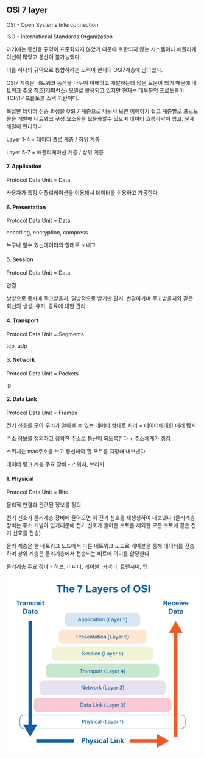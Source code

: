 ## OSI 7 layer

OSI - Open Systems Interconnection

ISO - International Standards Organization

과거에는 통신용 규약이 표준화되지 않았기 때문에 호환되지 않는 시스템이나 애플리케이션이 많았고 통신이 불가능했다. 

이를 하나의 규약으로 통합하려는 노력이 현재의 OSI7계층에 남아있다. 

OSI7 계층은 네트워크 동작을 나누어 이해하고 개발하는데 많은 도움이 되기 때문에 네트워크 주요 참조(레퍼런스) 모델로 활용되고 있지만 현재는 대부분의 프로토콜이 TCP/IP 프롵토콜 스택 기반이다. 

복잡한 데이터 전송 과정을 OSI 7 계층으로 나눠서 보면 이해하기 쉽고 계층별로 프로토콜을 개발해 네트워크 구성 요소들을 모듈화할수 있으며 데이터 흐름파악이 쉽고, 문제 해결이 편리하다

Layer 1-4 = 데이터 플로 계층 / 하위 계층

Layer 5-7 = 애플리케이션 계층 / 상위 계층

#### 7. Application

Protocol Data Unit = Data

사용자가 특정 어플리케이션을 이용해서 데이터를 이용하고 가공한다

#### 6. Presentation 

Protocol Data Unit = Data

encoding, encryption, compress

누구나 알수 있는데이터의 형태로 보내고 

#### 5. Session 

Protocol Data Unit = Data

연결

쌍방으로 동시에 주고받을지, 일방적으로 받기만 할지, 번갈아가며 주고받을지와 같은 회선의 생성, 유지, 종료에 대한 관리

#### 4. Transport 

Protocol Data Unit = Segments

tcp, udp

#### 3. Network

Protocol Data Unit = Packets

ip

#### 2. Data Link

Protocol Data Unit = Frames

전기 신호를 모아 우리가 알아볼 수 있는 데이터 형태로 처리 + 데이터에대한 에러 탐지

주소 정보를 정의하고 정확한 주소로 통신이 되도록한다 + 주소체계가 생김

스위치는 mac주소를 보고 통신해야 할 포트를 지정해 내보낸다

데이터 링크 계층 주요 장비 - 스위치, 브리지
#### 1. Physical 

Protocol Data Unit = Bits

물리적 연결과 관련된 정보를 정의

전기 신호가 물리계층 장비에 들어오면 이 전기 신호를 재생성하여 내보낸다 (물리계층 장비는 주소 개념이 없기때문에 전기 신호가 들어온 포트를 제외한 모든 포트에 같은 전기 신호를 전송)

물리 계층은 한 네트워크 노드에서 다른 네트워크 노드로 케이블을 통해 데이터를 전송하며 상위 계층은 물리계층에서 전송되는 비트에 의미를 할당한다

물리계층 주요 장비 - 허브, 리피터, 케이블, 커넥터, 트랜시버, 탭

![7layers](../images/7layers.png)
